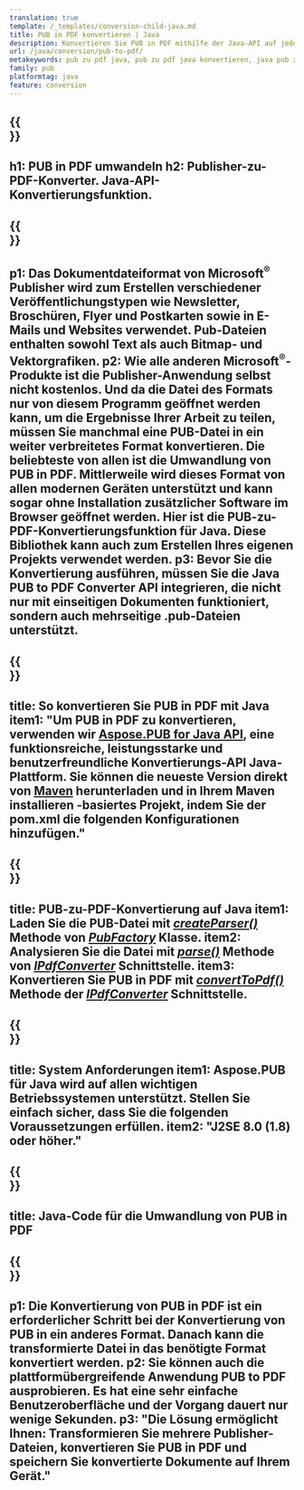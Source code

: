 ```yaml
---
translation: true
template: /_templates/conversion-child-java.md
title: PUB in PDF konvertieren | Java
description: Konvertieren Sie PUB in PDF mithilfe der Java-API auf jeder Plattform.Publisher-Konvertierungsfunktion, die sich einfach in Ihre Lösung integrieren lässt.
url: /java/conversion/pub-to-pdf/
metakeywords: pub zu pdf java, pub zu pdf java konvertieren, java pub zu pdf, verleger zu pdf java
family: pub
platformtag: java
feature: conversion
---
```


{{<section banner>}}
---
h1: PUB in PDF umwandeln
h2: Publisher-zu-PDF-Konverter. Java-API-Konvertierungsfunktion.
---

{{<section overview>}}
---
p1: Das Dokumentdateiformat von Microsoft<sup>®</sup> Publisher wird zum Erstellen verschiedener Veröffentlichungstypen wie Newsletter, Broschüren, Flyer und Postkarten sowie in E-Mails und Websites verwendet. Pub-Dateien enthalten sowohl Text als auch Bitmap- und Vektorgrafiken.
p2: Wie alle anderen Microsoft<sup>®</sup>-Produkte ist die Publisher-Anwendung selbst nicht kostenlos. Und da die Datei des Formats nur von diesem Programm geöffnet werden kann, um die Ergebnisse Ihrer Arbeit zu teilen, müssen Sie manchmal eine PUB-Datei in ein weiter verbreitetes Format konvertieren. Die beliebteste von allen ist die Umwandlung von PUB in PDF. Mittlerweile wird dieses Format von allen modernen Geräten unterstützt und kann sogar ohne Installation zusätzlicher Software im Browser geöffnet werden. Hier ist die PUB-zu-PDF-Konvertierungsfunktion für Java. Diese Bibliothek kann auch zum Erstellen Ihres eigenen Projekts verwendet werden.
p3: Bevor Sie die Konvertierung ausführen, müssen Sie die Java PUB to PDF Converter API integrieren, die nicht nur mit einseitigen Dokumenten funktioniert, sondern auch mehrseitige .pub-Dateien unterstützt.
---

{{<section widget>}}
---
title: So konvertieren Sie PUB in PDF mit Java
item1: "Um PUB in PDF zu konvertieren, verwenden wir [Aspose.PUB for Java API](https://products.aspose.com/pub/java/), eine funktionsreiche, leistungsstarke und benutzerfreundliche Konvertierungs-API Java-Plattform. Sie können die neueste Version direkt von [Maven](https://repository.aspose.com/pub/) herunterladen und in Ihrem Maven installieren -basiertes Projekt, indem Sie der pom.xml die folgenden Konfigurationen hinzufügen."
---

{{<section feature1>}}
---
title: PUB-zu-PDF-Konvertierung auf Java
item1: Laden Sie die PUB-Datei mit [*createParser()*](https://reference.aspose.com/pub/java/com.aspose.pub/PubFactory#createParser-java.lang.String-) Methode von [*PubFactory*](https://reference.aspose.com/pub/java/com.aspose.pub/PubFactory) Klasse.
item2: Analysieren Sie die Datei mit [*parse()*](https://reference.aspose.com/pub/java/com.aspose.pub/IPubParser#parse--) Methode von [*IPdfConverter*](https://reference.aspose.com/pub/java/com.aspose.pub/IPubParser) Schnittstelle.
item3: Konvertieren Sie PUB in PDF mit [*convertToPdf()*](https://reference.aspose.com/pub/java/com.aspose.pub/IPdfConverter#convertToPdf-com.aspose.pub.Document-java.lang.String-) Methode der [*IPdfConverter*](https://reference.aspose.com/pub/java/com.aspose.pub/IPdfConverter) Schnittstelle.
---

{{<section feature2>}}
---
title: System Anforderungen
item1: Aspose.PUB für Java wird auf allen wichtigen Betriebssystemen unterstützt. Stellen Sie einfach sicher, dass Sie die folgenden Voraussetzungen erfüllen.
item2: "J2SE 8.0 (1.8) oder höher."
---

{{<section codeexample>}}
---
title: Java-Code für die Umwandlung von PUB in PDF
---

{{<section summary>}}
---
p1: Die Konvertierung von PUB in PDF ist ein erforderlicher Schritt bei der Konvertierung von PUB in ein anderes Format. Danach kann die transformierte Datei in das benötigte Format konvertiert werden.
p2: Sie können auch die plattformübergreifende Anwendung PUB to PDF ausprobieren. Es hat eine sehr einfache Benutzeroberfläche und der Vorgang dauert nur wenige Sekunden.
p3: "Die Lösung ermöglicht Ihnen: Transformieren Sie mehrere Publisher-Dateien, konvertieren Sie PUB in PDF und speichern Sie konvertierte Dokumente auf Ihrem Gerät."
---